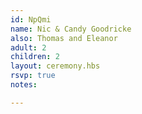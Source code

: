 ```yaml
---
id: NpQmi
name: Nic & Candy Goodricke
also: Thomas and Eleanor
adult: 2
children: 2
layout: ceremony.hbs
rsvp: true
notes:

---
```

